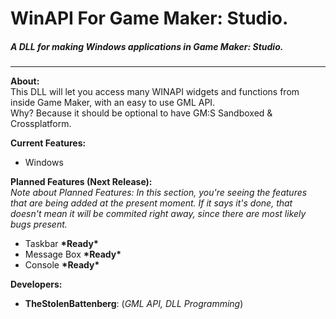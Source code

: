 <h1> WinAPI For Game Maker: Studio. </h1>
<h5><i>A DLL for making Windows applications in Game Maker: Studio.</i></h5>
<hr>
<b>About:</b><br>
This DLL will let you access many WINAPI widgets and functions from inside Game Maker, with an easy to use GML API. <br>
Why? Because it should be optional to have GM:S Sandboxed & Crossplatform. <br>

<b>Current Features:</b> <ol> 
  <li type="disc">Windows</li>
</ol>

<b>Planned Features (Next Release):</b><br>
<i>Note about Planned Features:
In this section, you're seeing the features that are being added at the present moment. If it says it's done, that doesn't mean it will be commited right away, since there are most likely bugs present.</i>

<ol> 
  <li type="disc">Taskbar <b>*Ready*</b></li>
  <li type="disc">Message Box <b>*Ready*</b></li>
  <li type="disc">Console <b>*Ready*</b></li>
</ol>

<b>Developers:</b><br> <ol> 
  <li type="disc"><b>TheStolenBattenberg</b>: (<i>GML API, DLL Programming</i>)</li>
</ol>
